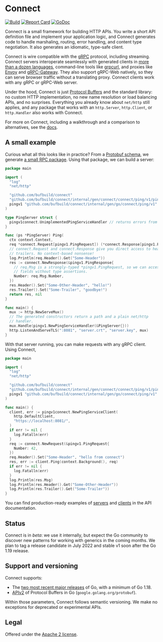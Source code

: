 Connect
=======

[![Build](https://github.com/bufbuild/connect/actions/workflows/ci.yaml/badge.svg?branch=main)](https://github.com/bufbuild/connect/actions/workflows/ci.yaml)
[![Report Card](https://goreportcard.com/badge/github.com/bufbuild/connect)](https://goreportcard.com/report/github.com/bufbuild/connect)
[![GoDoc](https://pkg.go.dev/badge/github.com/bufbuild/connect.svg)](https://pkg.go.dev/github.com/bufbuild/connect)

Connect is a small framework for building HTTP APIs. You write a short API
definition file and implement your application logic, and Connect generates
code to handle marshaling, routing, error handling, and content type
negotiation. It also generates an idiomatic, type-safe client.

Connect is wire compatible with the [gRPC][grpc] protocol, including streaming.
Connect servers interoperate seamlessly with generated clients in [more than a
dozen languages][grpc-implementations], command-line tools like [grpcurl],
and proxies like [Envoy][envoy] and [gRPC-Gateway][grpc-gateway]. They also
support gRPC-Web natively, so they can serve browser traffic without a
translating proxy. Connect clients work with any gRPC or gRPC-Web server.

Under the hood, Connect is just [Protocol Buffers][protobuf] and the standard
library: no custom HTTP implementation, no new name resolution or load
balancing APIs, and no surprises. Everything you already know about `net/http`
still applies, and any package that works with an `http.Server`, `http.Client`,
or `http.Handler` also works with Connect.

For more on Connect, including a walkthrough and a comparison to alternatives,
see the [docs].

## A small example

Curious what all this looks like in practice? From a [Protobuf
schema](internal/proto/connect/ping/v1/ping.proto), we generate [a small RPC
package](internal/gen/connect/connect/ping/v1/pingv1connect/ping.connect.go). Using that
package, we can build a server:

```go
package main

import (
  "log"
  "net/http"

  "github.com/bufbuild/connect"
  "github.com/bufbuild/connect/internal/gen/connect/connect/ping/v1/pingv1connect"
  pingv1 "github.com/bufbuild/connect/internal/gen/go/connect/ping/v1"
)

type PingServer struct {
  pingv1connect.UnimplementedPingServiceHandler // returns errors from all methods
}

func (ps *PingServer) Ping(
  ctx context.Context,
  req *connect.Request[pingv1.PingRequest]) (*connect.Response[pingv1.PingResponse], error) {
  // connect.Request and connect.Response give you direct access to headers and
  // trailers. No context-based nonsense!
  log.Println(req.Header().Get("Some-Header"))
  res := connect.NewResponse(&pingv1.PingResponse{
    // req.Msg is a strongly-typed *pingv1.PingRequest, so we can access its
    // fields without type assertions.
    Number: req.Msg.Number,
  })
  res.Header().Set("Some-Other-Header", "hello!")
  res.Trailer().Set("Some-Trailer", "goodbye!")
  return res, nil
}

func main() {
  mux := http.NewServeMux()
  // The generated constructors return a path and a plain net/http
  // handler.
  mux.Handle(pingv1.NewPingServiceHandler(&PingServer{}))
  http.ListenAndServeTLS(":8081", "server.crt", "server.key", mux)
}
```

With that server running, you can make requests with any gRPC client. Using
Connect,

```go
package main

import (
  "log"
  "net/http"

  "github.com/bufbuild/connect"
  "github.com/bufbuild/connect/internal/gen/connect/connect/ping/v1/pingv1connect"
  pingv1 "github.com/bufbuild/connect/internal/gen/go/connect/ping/v1"
)

func main() {
  client, err := pingv1connect.NewPingServiceClient(
    http.DefaultClient,
    "https://localhost:8081/",
  )
  if err != nil {
    log.Fatalln(err)
  }
  req := connect.NewRequest(&pingv1.PingRequest{
    Number: 42,
  })
  req.Header().Set("Some-Header", "hello from connect")
  res, err := client.Ping(context.Background(), req)
  if err != nil {
    log.Fatalln(err)
  }
  log.Println(res.Msg)
  log.Println(res.Header().Get("Some-Other-Header"))
  log.Println(res.Trailer().Get("Some-Trailer"))
}
```

You can find production-ready examples of [servers][prod-server] and
[clients][prod-client] in the API documentation.

## Status

Connect is in _beta_: we use it internally, but expect the Go community to
discover new patterns for working with generics in the coming months. We plan
to tag a release candidate in July 2022 and stable v1 soon after the Go 1.19
release.

## Support and versioning

Connect supports:

* The [two most recent major releases][go-support-policy] of Go, with a minimum
  of Go 1.18.
* [APIv2] of Protocol Buffers in Go (`google.golang.org/protobuf`).

Within those parameters, Connect follows semantic versioning. We make no
exceptions for deprecated or experimental APIs.

## Legal

Offered under the [Apache 2 license][license].

[APIv2]: https://blog.golang.org/protobuf-apiv2
[docs]: https://bufconnect.com
[envoy]: https://www.envoyproxy.io/
[godoc]: https://pkg.go.dev/github.com/bufbuild/connect
[go-support-policy]: https://golang.org/doc/devel/release#policy
[grpc-gateway]: https://grpc-ecosystem.github.io/grpc-gateway/
[grpc]: https://grpc.io/
[grpc-implementations]: https://grpc.io/docs/languages/
[grpcurl]: https://github.com/fullstorydev/grpcurl
[license]: https://github.com/bufbuild/connect/blob/main/LICENSE.txt
[prod-client]: https://pkg.go.dev/github.com/bufbuild/connect#example-Client
[prod-server]: https://pkg.go.dev/github.com/bufbuild/connect#example-package
[protobuf]: https://developers.google.com/protocol-buffers
